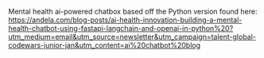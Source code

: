 Mental health ai-powered chatbox based off the Python version found here: https://andela.com/blog-posts/ai-health-innovation-building-a-mental-health-chatbot-using-fastapi-langchain-and-openai-in-python%20?utm_medium=email&utm_source=newsletter&utm_campaign=talent-global-codewars-junior-jan&utm_content=ai%20chatbot%20blog
